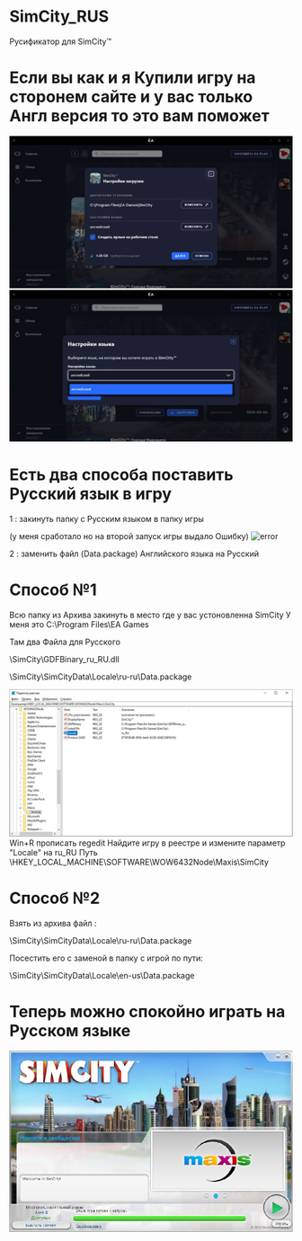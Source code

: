 # SimCity_RUS
Русификатор для SimCity™

# Если вы как и я Купили игру на сторонем сайте и у вас только Англ версия то это вам поможет

![img](/img/Instal1.png)
![img](/img/Instal2.png)

# Есть два способа поставить Русский язык в игру 

1 : закинуть папку с Русским языком в папку игры

(у меня сработало но на второй запуск игры выдало Ошибку)
![error](/img/error.jpeg)

2 : заменить файл (Data.package) Английского языка на Русский


# Способ №1

Всю папку из Архива закинуть в место где у вас устоновленна SimCity 
У меня это C:\Program Files\EA Games

Там два Файла для Русского 

\SimCity\GDFBinary_ru_RU.dll

\SimCity\SimCityData\Locale\ru-ru\Data.package


![reg](/img/reg.jpeg)
Win+R прописать regedit
Найдите игру в реестре и измените параметр "Locale" на ru_RU
Путь \HKEY_LOCAL_MACHINE\SOFTWARE\WOW6432Node\Maxis\SimCity


# Способ №2

Взять из архива файл :

\SimCity\SimCityData\Locale\ru-ru\Data.package

Посестить его с заменой в папку с игрой по пути:

\SimCity\SimCityData\Locale\en-us\Data.package

# Теперь можно спокойно играть на Русском языке
![reg](/img/ru_RU.jpeg)



